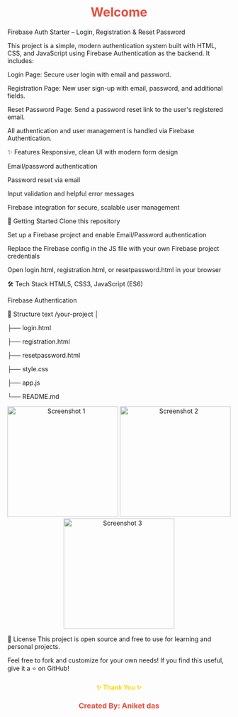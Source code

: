 <h1 align="center" style="color:#e74c3c;">Welcome</h1>
Firebase Auth Starter – Login, Registration & Reset Password

This project is a simple, modern authentication system built with HTML, CSS, and JavaScript using Firebase Authentication as the backend. It includes:

Login Page: Secure user login with email and password.

Registration Page: New user sign-up with email, password, and additional fields.

Reset Password Page: Send a password reset link to the user's registered email.

All authentication and user management is handled via Firebase Authentication.

✨ Features
Responsive, clean UI with modern form design

Email/password authentication

Password reset via email

Input validation and helpful error messages

Firebase integration for secure, scalable user management

🚀 Getting Started
Clone this repository

Set up a Firebase project and enable Email/Password authentication

Replace the Firebase config in the JS file with your own Firebase project credentials

Open login.html, registration.html, or resetpassword.html in your browser

🛠️ Tech Stack
HTML5, CSS3, JavaScript (ES6)

Firebase Authentication

📂 Structure
text
/your-project
│

├── login.html

├── registration.html

├── resetpassword.html

├── style.css

├── app.js

└── README.md


<p align="center">
  <img src="https://github.com/user-attachments/assets/1aa80af6-45a4-448d-ad47-9619996878f3" width="250" alt="Screenshot 1"/>
  <img src="https://github.com/user-attachments/assets/61b12107-6708-44d4-809b-08365dcae2ec" width="250" alt="Screenshot 2"/>
  <img src="https://github.com/user-attachments/assets/8a7126e1-5837-4174-8109-abbee769394f" width="250" alt="Screenshot 3"/>
</p>

📧 License
This project is open source and free to use for learning and personal projects.

Feel free to fork and customize for your own needs!
If you find this useful, give it a ⭐️ on GitHub!

<h4 align="center" style="color:gold;">✨ Thank You ✨</h4> 
<h3 align="center" style="color:#e74c3c;">Created By: Aniket das</h3>
